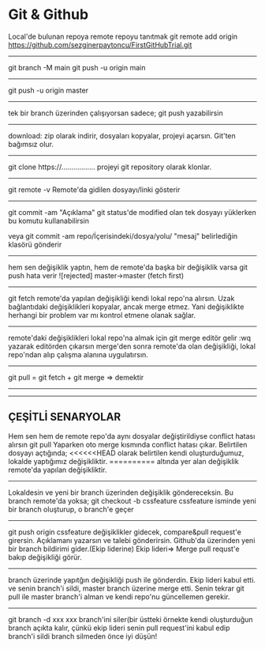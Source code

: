 # Git & Github


Local'de bulunan repoya remote repoyu tanıtmak
git remote add origin https://github.com/sezginerpaytoncu/FirstGitHubTrial.git

------------------------------
git branch -M main
git push -u origin main

------------------------------
git push -u origin master

------------------------------
tek bir branch üzerinden çalışıyorsan sadece;
git push
yazabilirsin

------------------------------
download: zip olarak indirir, dosyaları kopyalar, projeyi açarsın. Git'ten bağımsız olur.

------------------------------
git clone https://.................
projeyi git repository olarak klonlar.

------------------------------
git remote -v
Remote'da gidilen dosyayı/linki gösterir

------------------------------------------------------------
git commit -am "Açıklama" 
git status'de modified olan tek dosyayı yüklerken bu komutu kullanabilirsin

veya
git commit -am repo/İçerisindeki/dosya/yolu/ "mesaj"
belirlediğin klasörü gönderir

------------------------------------------------------------

hem sen değişiklik yaptın, hem de remote'da başka bir değişiklik varsa git push hata verir
![rejected] master->master (fetch first)

-----
git fetch
remote'da yapılan değişikliği kendi lokal repo'na alırsın.
Uzak bağlantıdaki değişiklikleri kopyalar, ancak merge etmez. 
Yani değişiklikte herhangi bir problem var mı kontrol etmene olanak sağlar.

-----
remote'daki değişiklikleri lokal repo'na almak için
git merge 
editör gelir
:wq	yazarak editörden çıkarsın
merge'den sonra remote'da olan değişikliği, lokal repo'ndan alıp çalışma alanına uygulatırsın.

-----
git pull = git fetch + git merge => demektir

-----

--------------------------------------------------------------------------------

ÇEŞİTLİ SENARYOLAR
------------------------------------------------------------
Hem sen hem de remote repo'da aynı dosyalar değiştirildiyse conflict hatası alırsın
git pull 
Yaparken oto merge kısmında conflict hatası çıkar. Belirtilen dosyayı açtığında;
<<<<<<HEAD	olarak belirtilen kendi oluşturduğumuz, lokalde yaptığımız değişikliktir.
==========	altında yer alan değişiklik remote'da yapılan değişikliktir.

------------------------------
Lokaldesin ve yeni bir branch üzerinden değişiklik göndereceksin. Bu branch remote'da yoksa;
git checkout -b cssfeature
cssfeature isminde yeni bir branch oluşturup, o branch'e geçer

-----
git push origin cssfeature
değişiklikler gidecek, compare&pull request'e girersin. Açıklamanı yazarsın ve talebi gönderirsin.
Github'da üzerinden yeni bir branch bildirimi gider.(Ekip liderine)
Ekip lideri=> Merge pull requst'e bakıp değişikliği görür.

------------------------------------------------------------

branch üzerinde yapıtğın değişikliği push ile gönderdin. Ekip lideri kabul etti. ve senin branch'i sildi, master branch üzerine merge etti.
Senin tekrar git pull ile master branch'i alman ve kendi repo'nu güncellemen gerekir.

------------------------------
git branch -d xxx
xxx branch'ini siler(bir üstteki örnekte kendi oluşturduğun branch açıkta kalır, çünkü ekip lideri senin pull request'ini kabul edip branch'i sildi
branch silmeden önce iyi düşün!


